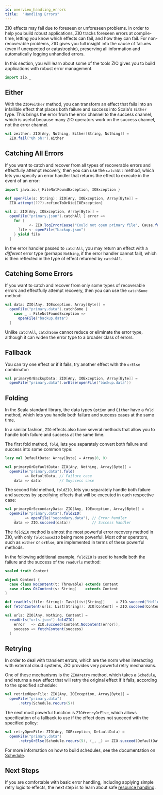 ```yaml
---
id: overview_handling_errors
title:  "Handling Errors"
---
```


ZIO effects may fail due to foreseen or unforeseen problems. In order to help you build robust applications, ZIO tracks foreseen errors at compile-time, letting you know which effects can fail, and how they can fail. For non-recoverable problems, ZIO gives you full insight into the cause of failures (even if unexpected or catastrophic), preserving all information and automatically logging unhandled errors.

In this section, you will learn about some of the tools ZIO gives you to build applications with robust error management.

```scala mdoc:invisible
import zio._
```

## Either

With the `ZIO#either` method, you can transform an effect that fails into an infallible effect that places both failure and success into Scala's `Either` type. This brings the error from the error channel to the success channel, which is useful because many ZIO operators work on the success channel, not the error channel.

```scala mdoc:silent
val zeither: ZIO[Any, Nothing, Either[String, Nothing]] = 
  ZIO.fail("Uh oh!").either
```

## Catching All Errors

If you want to catch and recover from all types of recoverable errors and effectfully attempt recovery, then you can use the `catchAll` method, which lets you specify an error handler that returns the effect to execute in the event of an error:

```scala mdoc:invisible
import java.io.{ FileNotFoundException, IOException }

def openFile(s: String): ZIO[Any, IOException, Array[Byte]] = 
  ZIO.attempt(???).refineToOrDie[IOException]
```

```scala mdoc:silent
val z: ZIO[Any, IOException, Array[Byte]] = 
  openFile("primary.json").catchAll { error => 
    for {
      _    <- ZIO.logErrorCause("Could not open primary file", Cause.fail(error))
      file <- openFile("backup.json")
    } yield file 
  }
```

In the error handler passed to `catchAll`, you may return an effect with a _different_ error type (perhaps `Nothing`, if the error handler cannot fail), which is then reflected in the type of effect returned by `catchAll`.

## Catching Some Errors

If you want to catch and recover from only some types of recoverable errors and effectfully attempt recovery, then you can use the `catchSome` method:

```scala mdoc:silent
val data: ZIO[Any, IOException, Array[Byte]] = 
  openFile("primary.data").catchSome {
    case _ : FileNotFoundException => 
      openFile("backup.data")
  }
```

Unlike `catchAll`, `catchSome` cannot reduce or eliminate the error type, although it can widen the error type to a broader class of errors.

## Fallback

You can try one effect or if it fails, try another effect with the `orElse` combinator:

```scala mdoc:silent
val primaryOrBackupData: ZIO[Any, IOException, Array[Byte]] = 
  openFile("primary.data").orElse(openFile("backup.data"))
```

## Folding

In the Scala standard library, the data types `Option` and `Either` have a `fold` method, which lets you handle both failure and success cases at the same time.

In a similar fashion, `ZIO` effects also have several methods that allow you to handle both failure and success at the same time.

The first fold method, `fold`, lets you separately convert both failure and success into some common type:

```scala mdoc:silent
lazy val DefaultData: Array[Byte] = Array(0, 0)

val primaryOrDefaultData: ZIO[Any, Nothing, Array[Byte]] = 
  openFile("primary.data").fold(
    _    => DefaultData, // Failure case
    data => data)        // Suyccess case
```

The second fold method, `foldZIO`, lets you separately handle both failure and success by specifying effects that will be executed in each respective case:

```scala mdoc:silent
val primaryOrSecondaryData: ZIO[Any, IOException, Array[Byte]] = 
  openFile("primary.data").foldZIO(
    _    => openFile("secondary.data"), // Error handler
    data => ZIO.succeed(data))          // Success handler
```

The `foldZIO` method is almost the most powerful error recovery method in ZIO, with only `foldCauseZIO` being more powerful. Most other operators, such as `either` or `orElse`, are implemented in terms of these powerful methods.

In the following additional example, `foldZIO` is used to handle both the failure and the success of the `readUrls` method:

```scala mdoc:invisible
sealed trait Content

object Content {
  case class NoContent(t: Throwable) extends Content
  case class OkContent(s: String)    extends Content
}

def readUrls(file: String): Task[List[String]]     = ZIO.succeed("Hello" :: Nil)
def fetchContent(urls: List[String]): UIO[Content] = ZIO.succeed(Content.OkContent("Roger"))
```
```scala mdoc:silent
val urls: ZIO[Any, Nothing, Content] =
  readUrls("urls.json").foldZIO(
    error   => ZIO.succeed(Content.NoContent(error)), 
    success => fetchContent(success)
  )
```

## Retrying

In order to deal with transient errors, which are the norm when interacting with external cloud systems, ZIO provides very powerful retry mechanisms.

One of these mechanisms is the `ZIO#retry` method, which takes a `Schedule`, and returns a new effect that will retry the original effect if it fails, according to the specified schedule:

```scala mdoc:silent
val retriedOpenFile: ZIO[Any, IOException, Array[Byte]] = 
  openFile("primary.data")
      .retry(Schedule.recurs(5))
```

The next most powerful function is `ZIO#retryOrElse`, which allows specification of a fallback to use if the effect does not succeed with the specified policy:

```scala
val retryOpenFile: ZIO[Any, IOException, DefaultData) = 
  openFile("primary.data")
      .retryOrElse(Schedule.recurs(5), (_, _) => ZIO.succeed(DefaultData))
```

For more information on how to build schedules, see the documentation on [Schedule](../datatypes/misc/schedule.md).

## Next Steps

If you are comfortable with basic error handling, including applying simple retry logic to effects, the next step is to learn about safe [resource handling](handling_resources.md).
